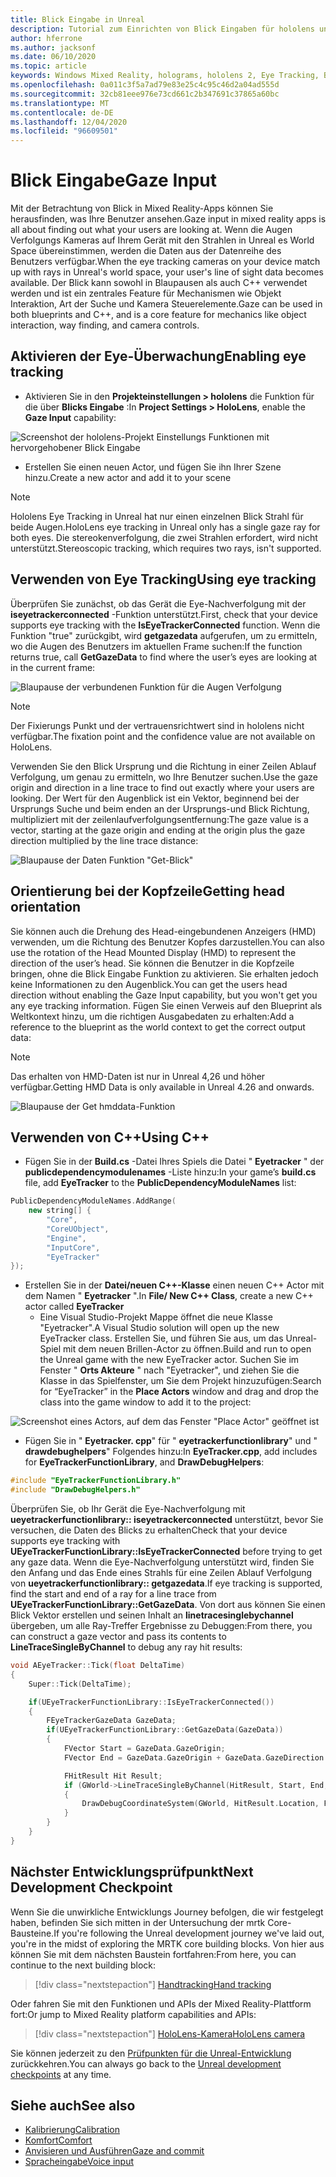 ```yaml
---
title: Blick Eingabe in Unreal
description: Tutorial zum Einrichten von Blick Eingaben für hololens und Unreal Engine
author: hferrone
ms.author: jacksonf
ms.date: 06/10/2020
ms.topic: article
keywords: Windows Mixed Reality, holograms, hololens 2, Eye Tracking, Blick Eingaben, Head-eingebundene Anzeige, Unreal Engine, Mixed Reality-Headset, Windows Mixed Reality-Headset, Virtual Reality-Headset
ms.openlocfilehash: 0a011c3f5a7ad79e83e25c4c95c46d2a04ad555d
ms.sourcegitcommit: 32cb81eee976e73cd661c2b347691c37865a60bc
ms.translationtype: MT
ms.contentlocale: de-DE
ms.lasthandoff: 12/04/2020
ms.locfileid: "96609501"
---
```

# <a name="gaze-input"></a><span data-ttu-id="2a5bf-104">Blick Eingabe</span><span class="sxs-lookup"><span data-stu-id="2a5bf-104">Gaze Input</span></span>

<span data-ttu-id="2a5bf-105">Mit der Betrachtung von Blick in Mixed Reality-Apps können Sie herausfinden, was Ihre Benutzer ansehen.</span><span class="sxs-lookup"><span data-stu-id="2a5bf-105">Gaze input in mixed reality apps is all about finding out what your users are looking at.</span></span> <span data-ttu-id="2a5bf-106">Wenn die Augen Verfolgungs Kameras auf Ihrem Gerät mit den Strahlen in Unreal es World Space übereinstimmen, werden die Daten aus der Datenreihe des Benutzers verfügbar.</span><span class="sxs-lookup"><span data-stu-id="2a5bf-106">When the eye tracking cameras on your device match up with rays in Unreal's world space, your user's line of sight data becomes available.</span></span> <span data-ttu-id="2a5bf-107">Der Blick kann sowohl in Blaupausen als auch C++ verwendet werden und ist ein zentrales Feature für Mechanismen wie Objekt Interaktion, Art der Suche und Kamera Steuerelemente.</span><span class="sxs-lookup"><span data-stu-id="2a5bf-107">Gaze can be used in both blueprints and C++, and is a core feature for mechanics like object interaction, way finding, and camera controls.</span></span>

## <a name="enabling-eye-tracking"></a><span data-ttu-id="2a5bf-108">Aktivieren der Eye-Überwachung</span><span class="sxs-lookup"><span data-stu-id="2a5bf-108">Enabling eye tracking</span></span>

- <span data-ttu-id="2a5bf-109">Aktivieren Sie in den **Projekteinstellungen > hololens** die Funktion für die über **Blicks Eingabe** :</span><span class="sxs-lookup"><span data-stu-id="2a5bf-109">In **Project Settings > HoloLens**, enable the **Gaze Input** capability:</span></span>

![Screenshot der hololens-Projekt Einstellungs Funktionen mit hervorgehobener Blick Eingabe](images/unreal-gaze-img-01.png)

- <span data-ttu-id="2a5bf-111">Erstellen Sie einen neuen Actor, und fügen Sie ihn Ihrer Szene hinzu.</span><span class="sxs-lookup"><span data-stu-id="2a5bf-111">Create a new actor and add it to your scene</span></span>

> [!NOTE]
> <span data-ttu-id="2a5bf-112">Hololens Eye Tracking in Unreal hat nur einen einzelnen Blick Strahl für beide Augen.</span><span class="sxs-lookup"><span data-stu-id="2a5bf-112">HoloLens eye tracking in Unreal only has a single gaze ray for both eyes.</span></span> <span data-ttu-id="2a5bf-113">Die stereokenverfolgung, die zwei Strahlen erfordert, wird nicht unterstützt.</span><span class="sxs-lookup"><span data-stu-id="2a5bf-113">Stereoscopic tracking, which requires two rays, isn't supported.</span></span>

## <a name="using-eye-tracking"></a><span data-ttu-id="2a5bf-114">Verwenden von Eye Tracking</span><span class="sxs-lookup"><span data-stu-id="2a5bf-114">Using eye tracking</span></span>

<span data-ttu-id="2a5bf-115">Überprüfen Sie zunächst, ob das Gerät die Eye-Nachverfolgung mit der **iseyetrackerconnected** -Funktion unterstützt.</span><span class="sxs-lookup"><span data-stu-id="2a5bf-115">First, check that your device supports eye tracking with the **IsEyeTrackerConnected** function.</span></span>  <span data-ttu-id="2a5bf-116">Wenn die Funktion "true" zurückgibt, wird **getgazedata** aufgerufen, um zu ermitteln, wo die Augen des Benutzers im aktuellen Frame suchen:</span><span class="sxs-lookup"><span data-stu-id="2a5bf-116">If the function returns true, call **GetGazeData** to find where the user’s eyes are looking at in the current frame:</span></span>

![Blaupause der verbundenen Funktion für die Augen Verfolgung](images/unreal-gaze-img-02.png)

> [!NOTE]
> <span data-ttu-id="2a5bf-118">Der Fixierungs Punkt und der vertrauensrichtwert sind in hololens nicht verfügbar.</span><span class="sxs-lookup"><span data-stu-id="2a5bf-118">The fixation point and the confidence value are not available on HoloLens.</span></span>

<span data-ttu-id="2a5bf-119">Verwenden Sie den Blick Ursprung und die Richtung in einer Zeilen Ablauf Verfolgung, um genau zu ermitteln, wo Ihre Benutzer suchen.</span><span class="sxs-lookup"><span data-stu-id="2a5bf-119">Use the gaze origin and direction in a line trace to find out exactly where your users are looking.</span></span>  <span data-ttu-id="2a5bf-120">Der Wert für den Augenblick ist ein Vektor, beginnend bei der Ursprungs Suche und beim enden an der Ursprungs-und Blick Richtung, multipliziert mit der zeilenlaufverfolgungsentfernung:</span><span class="sxs-lookup"><span data-stu-id="2a5bf-120">The gaze value is a vector, starting at the gaze origin and ending at the origin plus the gaze direction multiplied by the line trace distance:</span></span>

![Blaupause der Daten Funktion "Get-Blick"](images/unreal-gaze-img-03.png)

## <a name="getting-head-orientation"></a><span data-ttu-id="2a5bf-122">Orientierung bei der Kopfzeile</span><span class="sxs-lookup"><span data-stu-id="2a5bf-122">Getting head orientation</span></span>

<span data-ttu-id="2a5bf-123">Sie können auch die Drehung des Head-eingebundenen Anzeigers (HMD) verwenden, um die Richtung des Benutzer Kopfes darzustellen.</span><span class="sxs-lookup"><span data-stu-id="2a5bf-123">You can also use the rotation of the Head Mounted Display (HMD) to represent the direction of the user’s head.</span></span> <span data-ttu-id="2a5bf-124">Sie können die Benutzer in die Kopfzeile bringen, ohne die Blick Eingabe Funktion zu aktivieren. Sie erhalten jedoch keine Informationen zu den Augenblick.</span><span class="sxs-lookup"><span data-stu-id="2a5bf-124">You can get the users head direction without enabling the Gaze Input capability, but you won't get you any eye tracking information.</span></span>  <span data-ttu-id="2a5bf-125">Fügen Sie einen Verweis auf den Blueprint als Weltkontext hinzu, um die richtigen Ausgabedaten zu erhalten:</span><span class="sxs-lookup"><span data-stu-id="2a5bf-125">Add a reference to the blueprint as the world context to get the correct output data:</span></span>

> [!NOTE]
> <span data-ttu-id="2a5bf-126">Das erhalten von HMD-Daten ist nur in Unreal 4,26 und höher verfügbar.</span><span class="sxs-lookup"><span data-stu-id="2a5bf-126">Getting HMD Data is only available in Unreal 4.26 and onwards.</span></span>

![Blaupause der Get hmddata-Funktion](images/unreal-gaze-img-04.png)

## <a name="using-c"></a><span data-ttu-id="2a5bf-128">Verwenden von C++</span><span class="sxs-lookup"><span data-stu-id="2a5bf-128">Using C++</span></span>

- <span data-ttu-id="2a5bf-129">Fügen Sie in der **Build.cs** -Datei Ihres Spiels die Datei " **Eyetracker** " der **publicdependencymodulenames** -Liste hinzu:</span><span class="sxs-lookup"><span data-stu-id="2a5bf-129">In your game’s **build.cs** file, add **EyeTracker** to the **PublicDependencyModuleNames** list:</span></span>

```cpp
PublicDependencyModuleNames.AddRange(
    new string[] {
        "Core",
        "CoreUObject",
        "Engine",
        "InputCore",
        "EyeTracker"
});
```

- <span data-ttu-id="2a5bf-130">Erstellen Sie in der **Datei/neuen C++-Klasse** einen neuen C++ Actor mit dem Namen " **Eyetracker** ".</span><span class="sxs-lookup"><span data-stu-id="2a5bf-130">In **File/ New C++ Class**, create a new C++ actor called **EyeTracker**</span></span>
    - <span data-ttu-id="2a5bf-131">Eine Visual Studio-Projekt Mappe öffnet die neue Klasse "Eyetracker".</span><span class="sxs-lookup"><span data-stu-id="2a5bf-131">A Visual Studio solution will open up the new EyeTracker class.</span></span> <span data-ttu-id="2a5bf-132">Erstellen Sie, und führen Sie aus, um das Unreal-Spiel mit dem neuen Brillen-Actor zu öffnen.</span><span class="sxs-lookup"><span data-stu-id="2a5bf-132">Build and run to open the Unreal game with the new EyeTracker actor.</span></span>  <span data-ttu-id="2a5bf-133">Suchen Sie im Fenster " **Orts Akteure** " nach "Eyetracker", und ziehen Sie die Klasse in das Spielfenster, um Sie dem Projekt hinzuzufügen:</span><span class="sxs-lookup"><span data-stu-id="2a5bf-133">Search for “EyeTracker” in the **Place Actors** window and drag and drop the class into the game window to add it to the project:</span></span>

![Screenshot eines Actors, auf dem das Fenster "Place Actor" geöffnet ist](images/unreal-gaze-img-06.png)

- <span data-ttu-id="2a5bf-135">Fügen Sie in " **Eyetracker. cpp**" für " **eyetrackerfunctionlibrary**" und " **drawdebughelpers**" Folgendes hinzu:</span><span class="sxs-lookup"><span data-stu-id="2a5bf-135">In **EyeTracker.cpp**, add includes for **EyeTrackerFunctionLibrary**, and **DrawDebugHelpers**:</span></span>

```cpp
#include "EyeTrackerFunctionLibrary.h"
#include "DrawDebugHelpers.h"
```

<span data-ttu-id="2a5bf-136">Überprüfen Sie, ob Ihr Gerät die Eye-Nachverfolgung mit **ueyetrackerfunctionlibrary:: iseyetrackerconnected** unterstützt, bevor Sie versuchen, die Daten des Blicks zu erhalten</span><span class="sxs-lookup"><span data-stu-id="2a5bf-136">Check that your device supports eye tracking with **UEyeTrackerFunctionLibrary::IsEyeTrackerConnected** before trying to get any gaze data.</span></span>  <span data-ttu-id="2a5bf-137">Wenn die Eye-Nachverfolgung unterstützt wird, finden Sie den Anfang und das Ende eines Strahls für eine Zeilen Ablauf Verfolgung von **ueyetrackerfunctionlibrary:: getgazedata**.</span><span class="sxs-lookup"><span data-stu-id="2a5bf-137">If eye tracking is supported, find the start and end of a ray for a line trace from **UEyeTrackerFunctionLibrary::GetGazeData**.</span></span> <span data-ttu-id="2a5bf-138">Von dort aus können Sie einen Blick Vektor erstellen und seinen Inhalt an **linetracesinglebychannel** übergeben, um alle Ray-Treffer Ergebnisse zu Debuggen:</span><span class="sxs-lookup"><span data-stu-id="2a5bf-138">From there, you can construct a gaze vector and pass its contents to **LineTraceSingleByChannel** to debug any ray hit results:</span></span>

```cpp
void AEyeTracker::Tick(float DeltaTime)
{
    Super::Tick(DeltaTime);

    if(UEyeTrackerFunctionLibrary::IsEyeTrackerConnected())
    {
        FEyeTrackerGazeData GazeData;
        if(UEyeTrackerFunctionLibrary::GetGazeData(GazeData))
        {
            FVector Start = GazeData.GazeOrigin;
            FVector End = GazeData.GazeOrigin + GazeData.GazeDirection * 100;

            FHitResult Hit Result;
            if (GWorld->LineTraceSingleByChannel(HitResult, Start, End, ECollisionChannel::ECC_Visiblity))
            {
                DrawDebugCoordinateSystem(GWorld, HitResult.Location, FQuat::Identity.Rotator(), 10);
            }
        }
    }
}
```

## <a name="next-development-checkpoint"></a><span data-ttu-id="2a5bf-139">Nächster Entwicklungsprüfpunkt</span><span class="sxs-lookup"><span data-stu-id="2a5bf-139">Next Development Checkpoint</span></span>

<span data-ttu-id="2a5bf-140">Wenn Sie die unwirkliche Entwicklungs Journey befolgen, die wir festgelegt haben, befinden Sie sich mitten in der Untersuchung der mrtk Core-Bausteine.</span><span class="sxs-lookup"><span data-stu-id="2a5bf-140">If you're following the Unreal development journey we've laid out, you're in the midst of exploring the MRTK core building blocks.</span></span> <span data-ttu-id="2a5bf-141">Von hier aus können Sie mit dem nächsten Baustein fortfahren:</span><span class="sxs-lookup"><span data-stu-id="2a5bf-141">From here, you can continue to the next building block:</span></span>

> [!div class="nextstepaction"]
> [<span data-ttu-id="2a5bf-142">Handtracking</span><span class="sxs-lookup"><span data-stu-id="2a5bf-142">Hand tracking</span></span>](unreal-hand-tracking.md)

<span data-ttu-id="2a5bf-143">Oder fahren Sie mit den Funktionen und APIs der Mixed Reality-Plattform fort:</span><span class="sxs-lookup"><span data-stu-id="2a5bf-143">Or jump to Mixed Reality platform capabilities and APIs:</span></span>

> [!div class="nextstepaction"]
> [<span data-ttu-id="2a5bf-144">HoloLens-Kamera</span><span class="sxs-lookup"><span data-stu-id="2a5bf-144">HoloLens camera</span></span>](unreal-hololens-camera.md)

<span data-ttu-id="2a5bf-145">Sie können jederzeit zu den [Prüfpunkten für die Unreal-Entwicklung](unreal-development-overview.md#2-core-building-blocks) zurückkehren.</span><span class="sxs-lookup"><span data-stu-id="2a5bf-145">You can always go back to the [Unreal development checkpoints](unreal-development-overview.md#2-core-building-blocks) at any time.</span></span>

## <a name="see-also"></a><span data-ttu-id="2a5bf-146">Siehe auch</span><span class="sxs-lookup"><span data-stu-id="2a5bf-146">See also</span></span>
* [<span data-ttu-id="2a5bf-147">Kalibrierung</span><span class="sxs-lookup"><span data-stu-id="2a5bf-147">Calibration</span></span>](../../calibration.md)
* [<span data-ttu-id="2a5bf-148">Komfort</span><span class="sxs-lookup"><span data-stu-id="2a5bf-148">Comfort</span></span>](../../design/comfort.md)
* [<span data-ttu-id="2a5bf-149">Anvisieren und Ausführen</span><span class="sxs-lookup"><span data-stu-id="2a5bf-149">Gaze and commit</span></span>](../../design/gaze-and-commit.md)
* [<span data-ttu-id="2a5bf-150">Spracheingabe</span><span class="sxs-lookup"><span data-stu-id="2a5bf-150">Voice input</span></span>](../../out-of-scope/voice-design.md)
